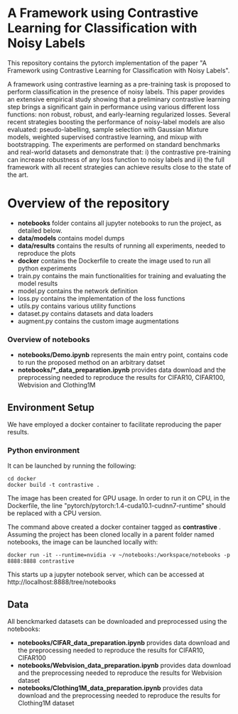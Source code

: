# A Framework using Contrastive Learning for Classification with Noisy Labels

This repository contains the pytorch implementation of the paper "A Framework using Contrastive Learning for Classification with Noisy Labels".   


A framework using contrastive learning as a pre-training task is proposed to perform classification in the presence of noisy labels. This paper provides an extensive empirical study showing that a preliminary contrastive learning step brings a significant gain in performance using various different loss functions: non robust, robust, and early-learning regularized losses. Several recent strategies boosting the performance of noisy-label models are also evaluated: pseudo-labelling, sample selection with Gaussian Mixture models, weighted supervised contrastive learning, and mixup with bootstrapping. The experiments are performed on standard benchmarks and real-world datasets and demonstrate that: i) the contrastive pre-training can increase robustness of any loss function to noisy labels and ii) the full framework with all recent strategies can achieve results close to the state of the art. 

# Overview of the repository
- **notebooks** folder contains all jupyter notebooks to run the project, as detailed below.
- **data/models** contains model dumps
- **data/results** contains the results of running all experiments, needed to reproduce the plots
- **docker** contains the Dockerfile to create the image used to run all python experiments
- train.py contains the main functionalities for training and evaluating the model results
- model.py contains the network definition
- loss.py contains the implementation of the loss functions
- utils.py contains various utility functions
- dataset.py contains datasets and data loaders
- augment.py contains the custom image augmentations


### Overview of notebooks
- **notebooks/Demo.ipynb** represents the main entry point, contains code to run the proposed method on an arbitrary datset
- **notebooks/*_data_preparation.ipynb** provides data download and the preprocessing needed to reproduce the results for CIFAR10, CIFAR100, Webvision and Clothing1M


## Environment Setup
We have employed a docker container to facilitate reproducing the paper results.

### Python environment
It can be launched by running the following:

```
cd docker  
docker build -t contrastive .
```

The image has been created for GPU usage. In order to run it on CPU, in the Dockerfile, the line "pytorch/pytorch:1.4-cuda10.1-cudnn7-runtime" should be replaced with a CPU version.

The command above created a docker container tagged as **contrastive** . Assuming the project has been cloned locally in a parent folder named notebooks, the image can be launched locally with:

```
docker run -it --runtime=nvidia -v ~/notebooks:/workspace/notebooks -p 8888:8888 contrastive
```
This starts up a jupyter notebook server, which can be accessed at http://localhost:8888/tree/notebooks


## Data

All benckmarked datasets can be downloaded and preprocessed using the notebooks:
- **notebooks/CIFAR_data_preparation.ipynb** provides data download and the preprocessing needed to reproduce the results for CIFAR10, CIFAR100
- **notebooks/Webvision_data_preparation.ipynb** provides data download and the preprocessing needed to reproduce the results for Webvision dataset
- **notebooks/Clothing1M_data_preparation.ipynb** provides data download and the preprocessing needed to reproduce the results for Clothing1M dataset

